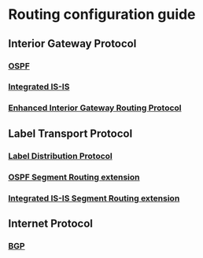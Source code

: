 # Routing configuration guide

## **Interior Gateway Protocol**
### [OSPF](igp/ospf/)
### [Integrated IS-IS](igp/isis/)
### [Enhanced Interior Gateway Routing Protocol](igp/eigrp/)

## **Label Transport Protocol**
### [Label Distribution Protocol](mpls/ldp/)
### [OSPF Segment Routing extension](mpls/ospf-sr/)
### [Integrated IS-IS Segment Routing extension](mpls/isis-sr/)

## **Internet Protocol**
### [BGP](ip-protocol/bgp/)
